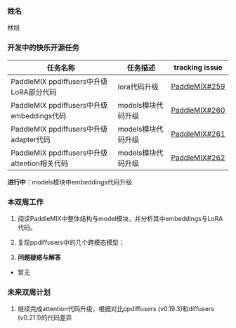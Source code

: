 ### 姓名

林旭

### 开发中的快乐开源任务

| 任务名称                                     | 任务描述           | tracking issue                                               |
| -------------------------------------------- | ------------------ | ------------------------------------------------------------ |
| PaddleMIX ppdiffusers中升级LoRA部分代码      | lora代码升级       | [PaddleMIX#259](https://github.com/PaddlePaddle/PaddleMIX/issues/259) |
| PaddleMIX ppdiffusers中升级embeddings代码    | models模块代码升级 | [PaddleMIX#260](https://github.com/PaddlePaddle/PaddleMIX/issues/260) |
| PaddleMIX ppdiffusers中升级adapter代码       | models模块代码升级 | [PaddleMIX#261](https://github.com/PaddlePaddle/PaddleMIX/issues/261) |
| PaddleMIX ppdiffusers中升级attention相关代码 | models模块代码升级 | [PaddleMIX#262](https://github.com/PaddlePaddle/PaddleMIX/issues/262) |

**进行中**：models模块中embeddings代码升级



### 本双周工作

1. 阅读PaddleMIX中整体结构与model模块，并分析其中embeddings与LoRA代码。

2. 复现ppdiffusers中的几个跨模态模型；


3. **问题疑惑与解答**

- 暂无

### 未来双周计划

1. 继续完成attention代码升级，根据对比ppdiffusers (v0.19.3)和diffusers (v0.21.1)的代码差异
